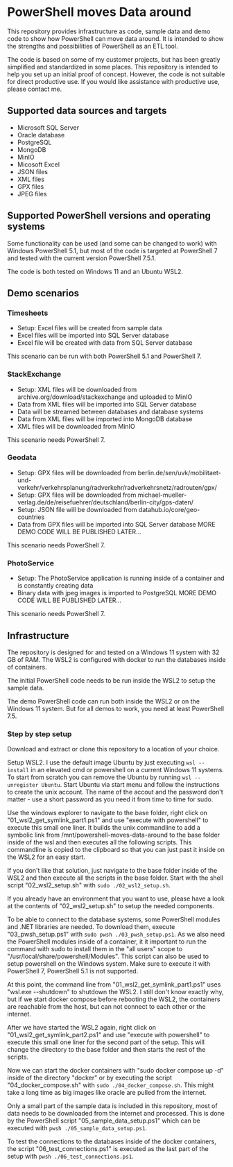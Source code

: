 # PowerShell moves Data around

This repository provides infrastructure as code, sample data and demo code to show how PowerShell can move data around.
It is intended to show the strengths and possibilities of PowerShell as an ETL tool.

The code is based on some of my customer projects, but has been greatly simplified and standardized in some places.
This repository is intended to help you set up an initial proof of concept. However, the code is not suitable for direct productive use.
If you would like assistance with productive use, please contact me.



## Supported data sources and targets

- Microsoft SQL Server
- Oracle database
- PostgreSQL
- MongoDB
- MinIO
- Micosoft Excel
- JSON files
- XML files
- GPX files
- JPEG files



## Supported PowerShell versions and operating systems

Some functionality can be used (and some can be changed to work) with Windows PowerShell 5.1, but most of the code is targeted at PowerShell 7 and tested with the current version PowerShell 7.5.1.

The code is both tested on Windows 11 and an Ubuntu WSL2.



## Demo scenarios

### Timesheets

- Setup: Excel files will be created from sample data
- Excel files will be imported into SQL Server database
- Excel file will be created with data from SQL Server database

This scenario can be run with both PowerShell 5.1 and PowerShell 7.


### StackExchange

- Setup: XML files will be downloaded from archive.org/download/stackexchange and uploaded to MinIO
- Data from XML files will be imported into SQL Server database
- Data will be streamed between databases and database systems
- Data from XML files will be imported into MongoDB database
- XML files will be downloaded from MinIO

This scenario needs PowerShell 7.


### Geodata

- Setup: GPX files will be downloaded from berlin.de/sen/uvk/mobilitaet-und-verkehr/verkehrsplanung/radverkehr/radverkehrsnetz/radrouten/gpx/
- Setup: GPX files will be downloaded from michael-mueller-verlag.de/de/reisefuehrer/deutschland/berlin-city/gps-daten/
- Setup: JSON file will be downloaded from datahub.io/core/geo-countries
- Data from GPX files will be imported into SQL Server database
MORE DEMO CODE WILL BE PUBLISHED LATER...

This scenario needs PowerShell 7.


### PhotoService

- Setup: The PhotoService application is running inside of a container and is constantly creating data
- Binary data with jpeg images is imported to PostgreSQL
MORE DEMO CODE WILL BE PUBLISHED LATER...

This scenario needs PowerShell 7.



## Infrastructure

The repository is designed for and tested on a Windows 11 system with 32 GB of RAM. The WSL2 is configured with docker to run the databases inside of containers.

The initial PowerShell code needs to be run inside the WSL2 to setup the sample data.

The demo PowerShell code can run both inside the WSL2 or on the Windows 11 system. But for all demos to work, you need at least PowerShell 7.5.


### Step by step setup

Download and extract or clone this repository to a location of your choice.

Setup WSL2. I use the default image Ubuntu by just executing `wsl --install` in an elevated cmd or powershell on a current Windows 11 systems. To start from scratch you can remove the Ubuntu by running `wsl --unregister Ubuntu`. Start Ubuntu via start menu and follow the instructions to create the unix account. The name of the accout and the password don't matter - use a short password as you need it from time to time for sudo.

Use the windows explorer to navigate to the base folder, right click on "01_wsl2_get_symlink_part1.ps1" and use "execute with powershell" to execute this small one liner. It builds the unix commandline to add a symbolic link from /mnt/powershell-moves-data-around to the base folder inside of the wsl and then executes all the following scripts. This commandline is copied to the clipboard so that you can just past it inside on the WSL2 for an easy start.

If you don't like that solution, just navigate to the base folder inside of the WSL2 and then execute all the scripts in the base folder. Start with the shell script "02_wsl2_setup.sh" with `sudo ./02_wsl2_setup.sh`.

If you already have an environment that you want to use, please have a look at the contents of "02_wsl2_setup.sh" to setup the needed components.

To be able to connect to the database systems, some PowerShell modules and .NET libraries are needed. To download them, execute "03_pwsh_setup.ps1" with `sudo pwsh ./03_pwsh_setup.ps1`. As we also need the PowerShell modules inside of a container, it it important to run the command with sudo to install them in the "all users" scope to "/usr/local/share/powershell/Modules". This script can also be used to setup powershell on the Windows system. Make sure to execute it with PowerShell 7, PowerShell 5.1 is not supported.

At this point, the command line from "01_wsl2_get_symlink_part1.ps1" uses "wsl.exe --shutdown" to shutdown the WSL2. I still don't know exactly why, but if we start docker compose before rebooting the WSL2, the containers are reachable from the host, but can not connect to each other or the internet.

After we have started the WSL2 again, right click on "01_wsl2_get_symlink_part2.ps1" and use "execute with powershell" to execute this small one liner for the second part of the setup. This will change the directory to the base folder and then starts the rest of the scripts.

Now we can start the docker containers with "sudo docker compose up -d" inside of the directory "docker" or by executing the script "04_docker_compose.sh" with `sudo ./04_docker_compose.sh`. This might take a long time as big images like oracle are pulled from the internet.

Only a small part of the sample data is included in this repository, most of data needs to be downloaded from the internet and processed. This is done by the PowerShell script "05_sample_data_setup.ps1" which can be executed with `pwsh ./05_sample_data_setup.ps1`.

To test the connections to the databases inside of the docker containers, the script "06_test_connections.ps1" is executed as the last part of the setup with `pwsh ./06_test_connections.ps1`.
